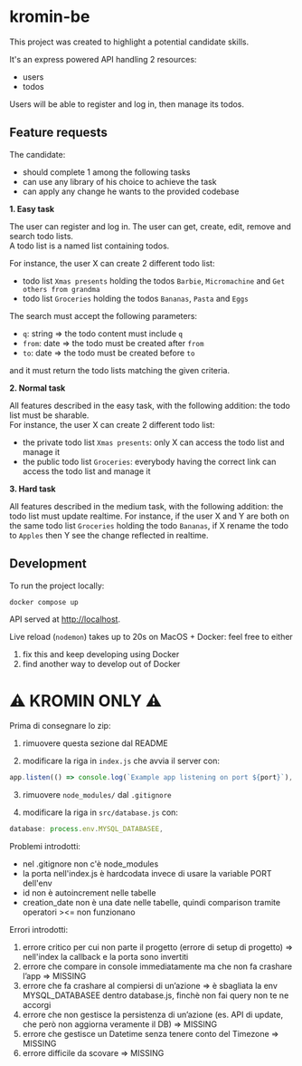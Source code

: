 # kromin-be

This project was created to highlight a potential candidate skills.

It's an express powered API handling 2 resources:
- users
- todos

Users will be able to register and log in, then manage its todos.

## Feature requests

The candidate:
- should complete 1 among the following tasks
- can use any library of his choice to achieve the task
- can apply any change he wants to the provided codebase

**1. Easy task**

The user can register and log in.
The user can get, create, edit, remove and search todo lists.  
A todo list is a named list containing todos.

For instance, the user X can create 2 different todo list:
- todo list `Xmas presents` holding the todos `Barbie`, `Micromachine` and `Get others from grandma`
- todo list `Groceries` holding the todos `Bananas`, `Pasta` and `Eggs`

The search must accept the following parameters:
- `q`: string => the todo content must include `q`
- `from`: date => the todo must be created after `from`
- `to`: date => the todo must be created before `to`
  
and it must return the todo lists matching the given criteria.

**2. Normal task**

All features described in the easy task, with the following addition: the todo list must be sharable.  
For instance, the user X can create 2 different todo list: 
- the private todo list `Xmas presents`: only X can access the todo list and manage it
- the public todo list `Groceries`: everybody having the correct link can access the todo list and manage it

**3. Hard task**

All features described in the medium task, with the following addition: the todo list must update realtime.
For instance, if the user X and Y are both on the same todo list `Groceries` holding the todo `Bananas`, if X rename the todo to `Apples` then Y see the change reflected in realtime. 

## Development

To run the project locally:
```sh
docker compose up
```

API served at <http://localhost>.  

Live reload (`nodemon`) takes up to 20s on MacOS + Docker: feel free to either
1) fix this and keep developing using Docker
2) find another way to develop out of Docker

# ⚠️ KROMIN ONLY ⚠️

Prima di consegnare lo zip:

1. rimuovere questa sezione dal README

2. modificare la riga in `index.js` che avvia il server con:
```js
app.listen(() => console.log(`Example app listening on port ${port}`), port);
```

3. rimuovere `node_modules/` dal `.gitignore`

4. modificare la riga in `src/database.js` con:
```js
database: process.env.MYSQL_DATABASEE,
```

Problemi introdotti:
- nel .gitignore non c'è node_modules
- la porta nell'index.js è hardcodata invece di usare la variable PORT dell'env
- id non è autoincrement nelle tabelle
- creation_date non è una date nelle tabelle, quindi comparison tramite operatori ><= non funzionano

Errori introdotti:
1. errore critico per cui non parte il progetto (errore di setup di progetto) => nell'index la callback e la porta sono invertiti
2. errore che compare in console immediatamente ma che non fa crashare l’app => MISSING
3. errore che fa crashare al compiersi di un’azione => è sbagliata la env MYSQL_DATABASEE dentro database.js, finchè non fai query non te ne accorgi
4. errore che non gestisce la persistenza di un’azione (es. API di update, che però non aggiorna veramente il DB) => MISSING
5. errore che gestisce un Datetime senza tenere conto del Timezone => MISSING
6. errore difficile da scovare => MISSING